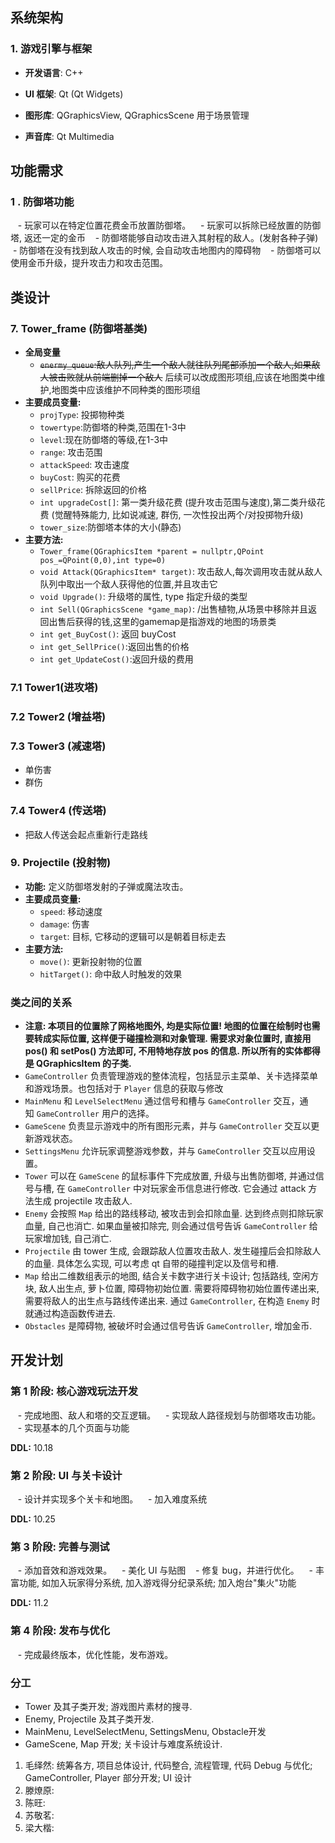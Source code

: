 
## 系统架构
### 1. 游戏引擎与框架

- **开发语言**: C++

- **UI 框架**: Qt (Qt Widgets)

- **图形库**: QGraphicsView, QGraphicsScene 用于场景管理

- **声音库**: Qt Multimedia


## 功能需求

### 1 . **防御塔功能**

   - 玩家可以在特定位置花费金币放置防御塔。
   - 玩家可以拆除已经放置的防御塔, 返还一定的金币
   - 防御塔能够自动攻击进入其射程的敌人。(发射各种子弹)
   - 防御塔在没有找到敌人攻击的时候, 会自动攻击地图内的障碍物
   - 防御塔可以使用金币升级，提升攻击力和攻击范围。

## 类设计

### 7. **Tower_frame (防御塔基类)**

- **全局变量**
   - ~~`enermy_queue`:敌人队列,产生一个敌人就往队列尾部添加一个敌人,如果敌人被击败就从前端删掉一个敌人~~ 后续可以改成图形项组,应该在地图类中维护,地图类中应该维护不同种类的图形项组
- **主要成员变量:**
    - `projType`: 投掷物种类
    - `towertype`:防御塔的种类,范围在1-3中
    - `level`:现在防御塔的等级,在1-3中
    - `range`: 攻击范围
    - `attackSpeed`: 攻击速度
    - `buyCost`: 购买的花费
    - `sellPrice`: 拆除返回的价格
    - `int upgradeCost[]`: 第一类升级花费 (提升攻击范围与速度),第二类升级花费 (觉醒特殊能力, 比如说减速, 群伤, 一次性投出两个/对投掷物升级)
    - `tower_size`:防御塔本体的大小(静态)
- **主要方法:**
	- `Tower_frame(QGraphicsItem *parent = nullptr,QPoint pos_=QPoint(0,0),int type=0)`
    - `void Attack(QGraphicsItem* target)`: 攻击敌人,每次调用攻击就从敌人队列中取出一个敌人获得他的位置,并且攻击它
    - `void Upgrade()`: 升级塔的属性, type 指定升级的类型
    - `int Sell(QGraphicsScene *game_map)`: /出售植物,从场景中移除并且返回出售后获得的钱,这里的gamemap是指游戏的地图的场景类
    - `int get_BuyCost()`: 返回 buyCost
    - `int get_SellPrice()`:返回出售的价格
    - `int get_UpdateCost()`:返回升级的费用

### 7.1 **Tower1(进攻塔)** 


### 7.2 **Tower2 (增益塔)**


### 7.3 **Tower3 (减速塔)**
  - 单伤害
  - 群伤 


### 7.4 **Tower4 (传送塔)**
  - 把敌人传送会起点重新行走路线



### 9. **Projectile (投射物)**

- **功能:** 定义防御塔发射的子弹或魔法攻击。
- **主要成员变量:**
    - `speed`: 移动速度
    - `damage`: 伤害
    - `target`: 目标, 它移动的逻辑可以是朝着目标走去
- **主要方法:**
    - `move()`: 更新投射物的位置
    - `hitTarget()`: 命中敌人时触发的效果

### 类之间的关系

- **注意: 本项目的位置除了网格地图外, 均是实际位置! 地图的位置在绘制时也需要转成实际位置, 这样便于碰撞检测和对象管理. 需要求对象位置时, 直接用 pos() 和 setPos() 方法即可, 不用特地存放 pos 的信息. 所以所有的实体都得是 QGraphicsItem 的子类.**
- `GameController` 负责管理游戏的整体流程，包括显示主菜单、关卡选择菜单和游戏场景。也包括对于 `Player` 信息的获取与修改
- `MainMenu` 和 `LevelSelectMenu` 通过信号和槽与 `GameController` 交互，通知 `GameController` 用户的选择。
- `GameScene` 负责显示游戏中的所有图形元素，并与 `GameController` 交互以更新游戏状态。
- `SettingsMenu` 允许玩家调整游戏参数，并与 `GameController` 交互以应用设置。
- `Tower` 可以在 `GameScene` 的鼠标事件下完成放置, 升级与出售防御塔, 并通过信号与槽, 在 `GameController` 中对玩家金币信息进行修改. 它会通过 attack 方法生成 projectile 攻击敌人.
- `Enemy` 会按照 `Map` 给出的路线移动, 被攻击到会扣除血量. 达到终点则扣除玩家血量, 自己也消亡. 如果血量被扣除完, 则会通过信号告诉 `GameController` 给玩家增加钱, 自己消亡.
- `Projectile` 由 tower 生成, 会跟踪敌人位置攻击敌人. 发生碰撞后会扣除敌人的血量. 具体怎么实现, 可以考虑 qt 自带的碰撞判定以及信号和槽.
- `Map` 给出二维数组表示的地图, 结合关卡数字进行关卡设计; 包括路线, 空闲方块, 敌人出生点, 萝卜位置, 障碍物初始位置. 需要将障碍物初始位置传递出来, 需要将敌人的出生点与路线传递出来. 通过 `GameController`, 在构造 `Enemy` 时就通过构造函数传进去.
- `Obstacles` 是障碍物, 被破坏时会通过信号告诉 `GameController`, 增加金币.

  
## 开发计划

### **第 1 阶段**: 核心游戏玩法开发

   - 完成地图、敌人和塔的交互逻辑。
   - 实现敌人路径规划与防御塔攻击功能。
   - 实现基本的几个页面与功能

**DDL:** 10.18

### **第 2 阶段**: UI 与关卡设计

   - 设计并实现多个关卡和地图。
   - 加入难度系统

**DDL:** 10.25

### **第 3 阶段**: 完善与测试

   - 添加音效和游戏效果。
   - 美化 UI 与贴图
   - 修复 bug，并进行优化。
   - 丰富功能, 如加入玩家得分系统, 加入游戏得分纪录系统; 加入炮台"集火"功能

**DDL:** 11.2

### **第 4 阶段**: 发布与优化

   - 完成最终版本，优化性能，发布游戏。

### **分工**
- Tower 及其子类开发; 游戏图片素材的搜寻.
- Enemy, Projectile 及其子类开发.
- MainMenu, LevelSelectMenu, SettingsMenu, Obstacle开发
- GameScene, Map 开发; 关卡设计与难度系统设计.
1. 毛绎然: 统筹各方, 项目总体设计, 代码整合, 流程管理, 代码 Debug 与优化; GameController, Player 部分开发; UI 设计
2. 滕燎原:
3. 陈旺:
4. 苏敬茗:
5. 梁大楷: